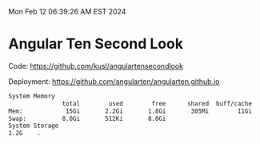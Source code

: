 Mon Feb 12 06:39:26 AM EST 2024

# Angular Ten Second Look

Code: https://github.com/kusl/angulartensecondlook

Deployment: https://github.com/angularten/angularten.github.io

```bash
System Memory
               total        used        free      shared  buff/cache   available
Mem:            15Gi       2.2Gi       1.8Gi       305Mi        11Gi        13Gi
Swap:          8.0Gi       512Ki       8.0Gi
System Storage
1.2G	.
